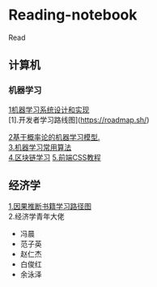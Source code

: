 # Reading-notebook
Read
## 计算机 
### 机器学习
[1机器学习系统设计和实现](https://openmlsys.github.io/index.html)<br>
[1].开发者学习路线图](https://roadmap.sh/)<br>

[2基于概率论的机器学习模型.](https://github.com/probml/pyprobml)<br>
[3.机器学习常用算法](https://github.com/nosuggest/Reflection_Summary)<br>
[4.区块链学习](https://github.com/Eternaldeath/blockchainHome)
[5.前端CSS教程](https://github.com/pengfeiw/css-tutorial/blob/master/README.md)

## 经济学
[1.因果推断书籍学习路径图](https://www.bradyneal.com/which-causal-inference-book)<br>
2.经济学青年大佬
* 冯晨
* 范子英
* 赵仁杰
* 白俊红
* 余泳泽
